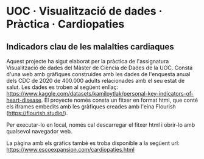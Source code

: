 # UOC · Visualització de dades · Pràctica · Cardiopaties
## Indicadors clau de les malalties cardiaques

Aquest projecte ha sigut elaborat per la pràctica de l'assignatura Visualització de dades del Màster de Ciència de Dades de la UOC. Consta d'una web amb gràfiques construides amb les dades de l'enquesta anual dels CDC de 2020 de 400.000 adults relacionades amb el seu estat de salut. Les dades es troben al següent enllaç: https://www.kaggle.com/datasets/kamilpytlak/personal-key-indicators-of-heart-disease.
El proyecte només consta un fitxer en format html, que conté els iframes embedits amb les gràfiques creades amb l'eina Flourish (https://flourish.studio/).

Per executar-lo en local, només cal descarregar el fitxer html i obrir-lo amb qualsevol navegador web.

La pàgina amb els gràfics també es troba disponible a la següent url: https://www.escoexpansion.com/cardiopaties.html
